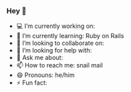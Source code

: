 ### Hey 👋

- 💻 I’m currently working on: 
- 🌱 I’m currently learning: Ruby on Rails
- 👯 I’m looking to collaborate on: 
- 🤔 I’m looking for help with: 
- 💬 Ask me about: 
- 📫 How to reach me: snail mail
- 😄 Pronouns: he/him
- ⚡ Fun fact: 
